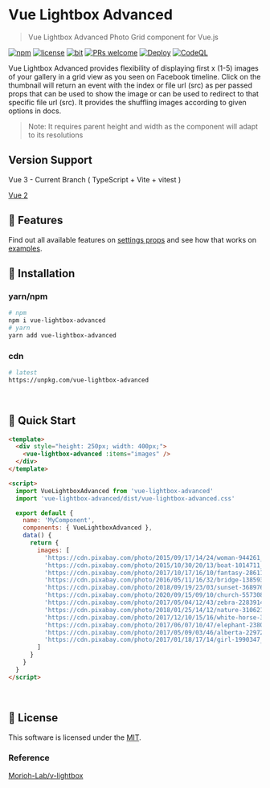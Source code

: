 # Vue Lightbox Advanced

> Vue Lightbox Advanced Photo Grid component for Vue.js

[![npm](https://img.shields.io/badge/npm-2.0.1-blue)](https://www.npmjs.com/package/vue-lightbox-advanced)
[![license](https://img.shields.io/badge/license-MIT-green)](https://github.com/codeeshop-oc/vue-lightbox-advanced/blob/main/LICENSE)
[![bit](https://img.shields.io/badge/components-1-yellowgreen)](https://github.com/codeeshop-oc/vue-lightbox-advanced/blob/main/src/vue-lightbox-advanced.vue)
[![PRs welcome](https://img.shields.io/badge/PRs-welcome-ff69b4.svg)](https://github.com/codeeshop-oc/vue-lightbox-advanced/issues?&q=is%3Aissue+is%3Aopen)
[![Deploy](https://github.com/codeeshop-oc/vue-lightbox-advanced/actions/workflows/deploy.yml/badge.svg)](https://github.com/codeeshop-oc/vue-lightbox-advanced/actions/workflows/deploy.yml)
[![CodeQL](https://github.com/codeeshop-oc/vue-lightbox-advanced/actions/workflows/codeql-analysis.yml/badge.svg?branch=main)](https://github.com/codeeshop-oc/vue-lightbox-advanced/actions/workflows/codeql-analysis.yml)

Vue Lightbox Advanced provides flexibility of displaying first x (1-5) images of your gallery in a grid view as you seen on Facebook timeline. Click on the thumbnail will return an event with the index or file url (src) as per passed props that can be used to show the image or can be used to redirect to that specific file url (src).
It provides the shuffling images according to given options in docs.

> Note: It requires parent height and width as the component will adapt to its resolutions

## Version Support

Vue 3 - Current Branch ( TypeScript + Vite + vitest )

[Vue 2](https://github.com/codeeshop-oc/vue-lightbox-advanced/tree/vue2)

## 🎨 Features

Find out all available features on [settings props](/docs/api/props.md) and see how that works on [examples](/docs/examples.md).

## 🚚 Installation

### yarn/npm

```bash
# npm
npm i vue-lightbox-advanced
# yarn
yarn add vue-lightbox-advanced
```

### cdn

```bash
# latest
https://unpkg.com/vue-lightbox-advanced
```

<br/>

## 🚀 Quick Start

```html
<template>
  <div style="height: 250px; width: 400px;">
    <vue-lightbox-advanced :items="images" />
  </div>
</template>

<script>
  import VueLightboxAdvanced from 'vue-lightbox-advanced'
  import 'vue-lightbox-advanced/dist/vue-lightbox-advanced.css'

  export default {
    name: 'MyComponent',
    components: { VueLightboxAdvanced },
    data() {
      return {
        images: [
          'https://cdn.pixabay.com/photo/2015/09/17/14/24/woman-944261_960_720.jpg',
          'https://cdn.pixabay.com/photo/2015/10/30/20/13/boat-1014711_960_720.jpg',
          'https://cdn.pixabay.com/photo/2017/10/17/16/10/fantasy-2861107_960_720.jpg',
          'https://cdn.pixabay.com/photo/2016/05/11/16/32/bridge-1385938_960_720.jpg',
          'https://cdn.pixabay.com/photo/2018/09/19/23/03/sunset-3689760_960_720.jpg',
          'https://cdn.pixabay.com/photo/2020/09/15/09/10/church-5573087_960_720.jpg',
          'https://cdn.pixabay.com/photo/2017/05/04/12/43/zebra-2283914_960_720.jpg',
          'https://cdn.pixabay.com/photo/2018/01/25/14/12/nature-3106213_960_720.jpg',
          'https://cdn.pixabay.com/photo/2017/12/10/15/16/white-horse-3010129_960_720.jpg',
          'https://cdn.pixabay.com/photo/2017/06/07/10/47/elephant-2380009_960_720.jpg',
          'https://cdn.pixabay.com/photo/2017/05/09/03/46/alberta-2297204_960_720.jpg',
          'https://cdn.pixabay.com/photo/2017/01/18/17/14/girl-1990347_960_720.jpg'
        ]
      }
    }
  }
</script>
```

<br/>

## 🔖 License

This software is licensed under the [MIT](https://github.com/codeeshop-oc/vue-lightbox-advanced/blob/main/LICENSE).

### Reference

[Morioh-Lab/v-lightbox](https://github.com/Morioh-Lab/v-lightbox)
